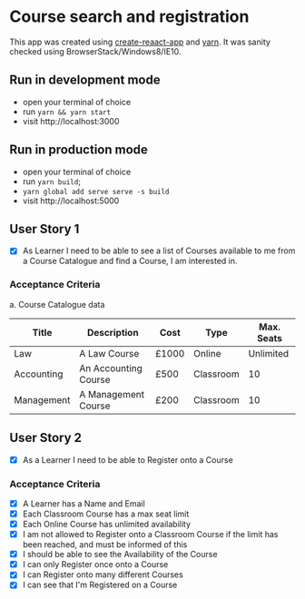 # Course search and registration

This app was created using [create-reaact-app](https://github.com/facebook/create-react-app) and [yarn](https://yarnpkg.com/).
It was sanity checked using BrowserStack/Windows8/IE10.

## Run in development mode
- open your terminal of choice
- run `yarn && yarn start`
- visit http://localhost:3000

## Run in production mode
- open your terminal of choice
- run `yarn build`;
- `yarn global add serve
   serve -s build`
- visit http://localhost:5000


## User Story 1
- [x] As Learner I need to be able to see a list of Courses available to me from a Course Catalogue and find a Course, I am interested in.

### Acceptance Criteria

a. Course Catalogue data 

Title | Description | Cost | Type | Max. Seats
------|-------------|------|------|-----------
Law   | A Law Course | £1000 | Online | Unlimited
Accounting | An Accounting Course | £500 | Classroom | 10 
Management | A Management Course | £200 | Classroom  | 10

## User Story 2
- [x] As a Learner I need to be able to Register onto a Course

### Acceptance Criteria

- [x] A Learner has a Name and Email
- [x] Each Classroom Course has a max seat limit
- [x] Each Online Course has unlimited availability
- [x] I am not allowed to Register onto a Classroom Course if the limit has been reached, and must be informed of this
- [x] I should be able to see the Availability of the Course
- [x] I can only Register once onto a Course
- [x] I can Register onto many different Courses
- [x] I can see that I'm Registered on a Course
